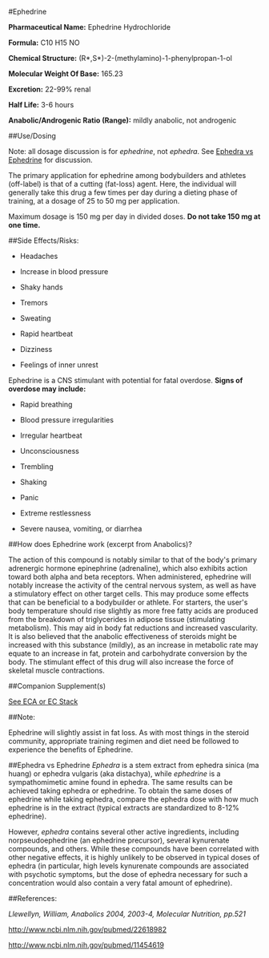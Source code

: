 #Ephedrine

**Pharmaceutical Name:** Ephedrine Hydrochloride

**Formula:** C10 H15 NO

**Chemical Structure:** (R*,S*)-2-(methylamino)-1-phenylpropan-1-ol

**Molecular Weight Of Base:** 165.23

**Excretion:** 22-99% renal

**Half Life:** 3-6 hours

**Anabolic/Androgenic Ratio (Range):** mildly anabolic, not androgenic

##Use/Dosing

Note: all dosage discussion is for *ephedrine*, not *ephedra*.  See [Ephedra vs Ephedrine]() for discussion.

The primary application for ephedrine among bodybuilders and athletes (off-label) is that of a cutting (fat-loss) agent. Here, the individual will generally take this drug a few times per day during a dieting phase of training, at a dosage of 25 to 50 mg per application.

Maximum dosage is 150 mg per day in divided doses.  **Do not take 150 mg at one time.**

##Side Effects/Risks:

* Headaches

* Increase in blood pressure

* Shaky hands

* Tremors

* Sweating

* Rapid heartbeat

* Dizziness

* Feelings of inner unrest

Ephedrine is a CNS stimulant with potential for fatal overdose. **Signs of overdose may include:**

* Rapid breathing

* Blood pressure irregularities

* Irregular heartbeat

* Unconsciousness

* Trembling

* Shaking

* Panic

* Extreme restlessness

* Severe nausea, vomiting, or diarrhea

##How does Ephedrine work (excerpt from Anabolics)?

The action of this compound is notably similar to that of the body's primary adrenergic hormone epinephrine (adrenaline), which also exhibits action toward both alpha and beta receptors. When administered, ephedrine will notably increase the activity of the central nervous system, as well as have a stimulatory effect on other target cells. This may produce some effects that can be beneficial to a bodybuilder or athlete. For starters, the user's body temperature should rise slightly as more free fatty acids are produced from the breakdown of triglycerides in adipose
tissue (stimulating metabolism). This may aid in body fat reductions and increased vascularity. It is also believed that the anabolic effectiveness of steroids might be increased with this substance (mildly), as an increase in metabolic rate may equate to an increase in fat, protein and carbohydrate conversion by the body. The stimulant effect of this drug will also increase the force of skeletal muscle contractions.

##Companion Supplement(s)

[See ECA or EC Stack](/r/steroids/wiki/eca_stack)

##Note:

Ephedrine will slightly assist in fat loss. As with most things in the steroid community, appropriate training regimen and diet need be followed to experience the benefits of Ephedrine. 

##Ephedra vs Ephedrine 
*Ephedra* is a stem extract from ephedra sinica (ma huang) or ephedra vulgaris (aka distachya), while *ephedrine* is a sympathomimetic amine found in ephedra.  The same results can be achieved taking ephedra or ephedrine.  To obtain the same doses of ephedrine while taking ephedra, compare the ephedra dose with how much ephedrine is in the extract (typical extracts are standardized to 8-12% ephedrine).

However, *ephedra* contains several other active ingredients, including norpseudoephedrine (an ephedrine precursor), several kynurenate compounds, and others.  While these compounds have been correlated with other negative effects, it is highly unlikely to be observed in typical doses of ephedra (in particular, high levels kynurenate compounds are associated with psychotic symptoms, but the dose of ephedra necessary for such a concentration would also contain a very fatal amount of ephedrine). 

##References:

*Llewellyn, William, Anabolics 2004, 2003-4, Molecular Nutrition, pp.521*

http://www.ncbi.nlm.nih.gov/pubmed/22618982

http://www.ncbi.nlm.nih.gov/pubmed/11454619